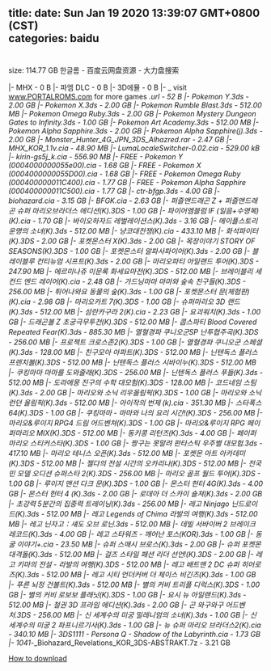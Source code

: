 
title: 
date: Sun Jan 19 2020 13:39:07 GMT+0800 (CST)    
categories: baidu
---

# 
size: 114.77 GB
 한글롬 - 百度云网盘资源 - 大力盘搜索
 
|- MHX - 0 B
|- 파엠 DLC - 0 B
|- 3D에뮬 - 0 B
|- _ visit www.PORTALROMS.com for more games _.url - 52 B
|- Pokemon Y.3ds - 2.00 GB
|- Pokemon X.3ds - 2.00 GB
|- Pokemon Rumble Blast.3ds - 512.00 MB
|- Pokemon Omega Ruby.3ds - 2.00 GB
|- Pokemon Mystery Dungeon  Gates to Infinity.3ds - 1.00 GB
|- Pokemon Art Academy.3ds - 512.00 MB
|- Pokemon Alpha Sapphire.3ds - 2.00 GB
|- Pokemon Alpha Sapphire(j).3ds - 2.00 GB
|- Monster_Hunter_4G_JPN_3DS_Alhazred.rar - 2.47 GB
|- MHX_KOR_1.1v.cia - 48.90 MB
|- LumaLocaleSwitcher-0.02.cia - 529.00 kB
|- kirin-gs5j_k.cia - 556.90 MB
|- FREE - Pokemon Y (0004000000055e00).cia - 1.68 GB
|- FREE - Pokemon X (0004000000055D00).cia - 1.68 GB
|- FREE - Pokemon Omega Ruby (000400000011C400).cia - 1.77 GB
|- FREE - Pokemon Alpha Sapphire (000400000011C500).cia - 1.77 GB
|- ctr-bfgp.3ds - 4.00 GB
|- biohazard.cia - 3.15 GB
|- BFGK.cia - 2.63 GB
|- 퍼즐앤드래곤 Z + 퍼즐앤드래곤 슈퍼 마리오브라더스 에디션(K).3DS - 1.00 GB
|- 파이어엠블럼 IF (일음+수영복)(K).cia - 1.70 GB
|- 바이오하자드 레벌레이션스(K).3ds - 3.16 GB
|- 메이플스토리 운명의 소녀(K).3ds - 512.00 MB
|- 냥코대전쟁(K).cia - 433.10 MB
|- 화석파이터(K).3DS - 2.00 GB
|- 포켓몬스터 X(K).3ds - 2.00 GB
|- 목장이야기 STORY OF SEASONS(K).3DS - 1.00 GB
|- 포켓몬스터 알파사파이어(K).3ds - 2.00 GB
|- 블레이블루 컨티뉴엄 시프트(K).3ds - 2.00 GB
|- 마리오파티 아일랜드 투어(K).3DS - 247.90 MB
|- 에르미나쥬 이문록 화세요마전(K).3DS - 512.00 MB
|- 브레이블리 세컨드 엔드 레이어(K).cia - 2.48 GB
|- 가드닝마마 마마와 숲속 친구들(K).3DS - 256.00 MB
|- 튀어나와요 동물의 숲(K).3ds - 1.00 GB
|- 포켓몬스터 문(체험판)(K).cia - 2.98 GB
|- 마리오카트 7(K).3DS - 1.00 GB
|- 슈퍼마리오 3D 랜드(K).3ds - 512.00 MB
|- 섬란카구라 2(K).cia - 2.23 GB
|- 요괴워치(K).3ds - 1.00 GB
|- 드래곤볼 Z 초궁극무투전(K).3DS - 512.00 MB
|- 콥스파티 Blood Covered Repeated Fear(K).3ds - 885.30 MB
|- 열혈경파 쿠니오군SP 난투협주곡(K).3DS - 256.00 MB
|- 프로젝트 크로스존2(K).3DS - 1.00 GB
|- 열혈경파 쿠니오군 스페셜(K).3ds - 128.00 MB
|- 친구모아 아파트(K).3DS - 512.00 MB
|- 닌텐독스 플러스 프렌치볼(K).3DS - 512.00 MB
|- 닌텐독스 플러스 시바이누(K).3DS - 512.00 MB
|- 쿠킹마마 마마를 도와줄래(K).3DS - 256.00 MB
|- 닌텐독스 플러스 푸들(K).3ds - 512.00 MB
|- 도라에몽 진구의 수학 대모험(K).3DS - 128.00 MB
|- 코드네임 스팀(K).3ds - 2.00 GB
|- 마리오와 소닉 리우올림픽(K).3DS - 1.00 GB
|- 마리오와 소닉 런던 올림픽(K).3ds - 512.00 MB
|- 아이작의 번제 (k).cia - 351.30 MB
|- 스타폭스 64(K).3DS - 1.00 GB
|- 쿠킹마마 - 마마와 나의 요리 시간!(K).3DS - 256.00 MB
|- 마리오&루이지 RPG4 드림 어드벤쳐(K).3DS - 1.00 GB
|- 마리오&루이지 RPG 페이퍼마리오 MIX(K).3DS - 512.00 MB
|- 동키콩 리턴즈(K).3ds - 4.00 GB
|- 페이퍼 마리오 스티커스타(K).3DS - 1.00 GB
|- 짱구는 못말려 판타스틱 우주별 대모험.3ds - 417.10 MB
|- 마리오 테니스 오픈(K).3ds - 512.00 MB
|- 포켓몬 아트 아카데미(K).3DS - 512.00 MB
|- 젤다의 전설 시간의 오카리나(K).3DS - 512.00 MB
|- 전국민 모델 오디션 슈퍼스타 2(K).3DS - 256.00 MB
|- 마리오 골프 월드 투어(K).3DS - 1.00 GB
|- 루이지 맨션 다크 문(K).3DS - 1.00 GB
|- 몬스터 헌터 4G(K).3ds - 4.00 GB
|- 몬스터 헌터 4 (K).3ds - 2.00 GB
|- 로데아 더 스카이 숄져(K).3ds - 2.00 GB
|- 초강력 5분간의 집중력 트레이닝(K).3ds - 256.00 MB
|- 레고 Ninjago 닌드로이드(K).3ds - 512.00 MB
|- 레고 Legends of Chima 라발의 여행(K).3ds - 512.00 MB
|- 레고 닌자고：섀도 오브 로닌.3ds - 512.00 MB
|- 데빌 서바이버 2 브레이크 레코드(K).3ds - 4.00 GB
|- 레고 스타워즈 - 깨어난 포스(KOR).3ds - 1.00 GB
|- 동굴 이야기+.cia - 23.50 MB
|- 슈퍼 스매시 브로스(K).3ds - 2.00 GB
|- 슈퍼 포켓몬 대격돌(K).3ds - 512.00 MB
|- 걸즈 스타일 패션 리더 선언!(K).3DS - 2.00 GB
|- 레고 키마의 전설 - 라발의 여행(K).3DS - 512.00 MB
|- 레고 배트맨 2 DC 슈퍼 히어로즈(K).3ds - 512.00 MB
|- 레고 시티 언더커버 더 체이스 비긴즈(K).3ds - 1.00 GB
|- 푸른 뇌정 건볼트(K).3ds - 512.00 MB
|- 별의 커비 트리플 디럭스(K).3DS - 1.00 GB
|- 별의 커비 로보보 플래닛(K).3DS - 1.00 GB
|- 요시 뉴 아일랜드(K).3ds - 512.00 MB
|- 철권 3D 프라임 에디션(K).3ds - 2.00 GB
|- 곤 와구와구 어드벤처.3DS - 256.00 MB
|- 신 세계수의 미궁 밀레니엄의 소녀(K).3ds - 1.00 GB
|- 신 세계수의 미궁 2 파프니르기사(K).3ds - 1.00 GB
|- 뉴 슈퍼 마리오 브라더스2(K).cia - 340.10 MB
|- 3DS1111 - Persona Q - Shadow of the Labyrinth.cia - 1.73 GB
|- 1041_-_Biohazard_Revelations_KOR_3DS-ABSTRAKT.7z - 3.21 GB

[How to download](https://bpcam.bemobtrk.com/go/2ceec3aa-1ca2-46d6-b9ff-aaa5c184517c?jno=5312)